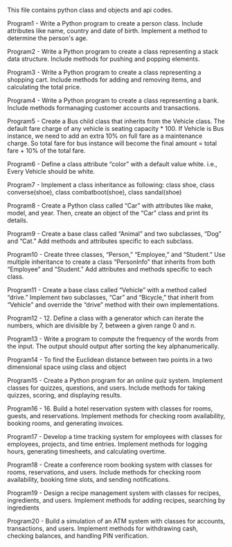 This file contains python class and objects and api codes.

Program1 - Write a Python program to create a person class. Include attributes like name, country and date of birth. Implement a method to determine the person's age.

Program2 - Write a Python program to create a class representing a stack data structure. Include methods for pushing and popping elements.

Program3 -  Write a Python program to create a class representing a shopping cart. Include methods for adding and removing items, and calculating the total price.

Program4 - Write a Python program to create a class representing a bank. Include methods formanaging customer accounts and transactions.

Program5 - Create a Bus child class that inherits from the Vehicle class. The default fare charge of any vehicle is seating capacity * 100. If Vehicle is Bus instance, we need to add an extra 10% on full fare as a maintenance charge. So total fare for bus instance will become the final amount = total fare + 10% of the total fare.

Program6 - Define a class attribute “color” with a default value white. i.e., Every Vehicle
should be white.

Program7 - Implement a class inheritance as following: class shoe, class converse(shoe), class combatboot(shoe), class sandal(shoe)

Program8 - Create a Python class called “Car” with attributes like make, model, and year. Then, create an object of the “Car” class and print its details.

Program9 - Create a base class called “Animal” and two subclasses, “Dog” and “Cat.” Add methods and attributes specific to each subclass.

Program10 - Create three classes, “Person,” “Employee,” and “Student.” Use multiple inheritance to create a class “PersonInfo” that inherits from both “Employee” and “Student.” Add attributes and methods specific to each class.

Program11 - Create a base class called “Vehicle” with a method called “drive.” Implement two subclasses, “Car” and “Bicycle,” that inherit from “Vehicle” and override the “drive” method with their own implementations.

Program12 - 12. Define a class with a generator which can iterate the numbers, which are divisible by 7, between a given range 0 and n.

Program13 -  Write a program to compute the frequency of the words from the input. The output should output after sorting the key alphanumerically.

Program14 - To find the Euclidean distance between two points in a two dimensional space using class and object

Program15 - Create a Python program for an online quiz system. Implement classes for quizzes, questions, and users. Include methods for taking quizzes, scoring, and displaying results.

Program16 - 16. Build a hotel reservation system with classes for rooms, guests, and reservations. Implement methods for checking room availability, booking rooms, and generating invoices.

Program17 - Develop a time tracking system for employees with classes for employees, projects, and time entries. Implement methods for logging hours, generating timesheets, and calculating overtime.

Program18 - Create a conference room booking system with classes for rooms, reservations, and users. Include methods for checking room availability, booking time slots, and sending notifications.

Program19 - Design a recipe management system with classes for recipes, ingredients, and users. Implement methods for adding recipes, searching by ingredients

Program20 - Build a simulation of an ATM system with classes for accounts, transactions, and users. Implement methods for withdrawing cash, checking balances, and handling PIN verification.
